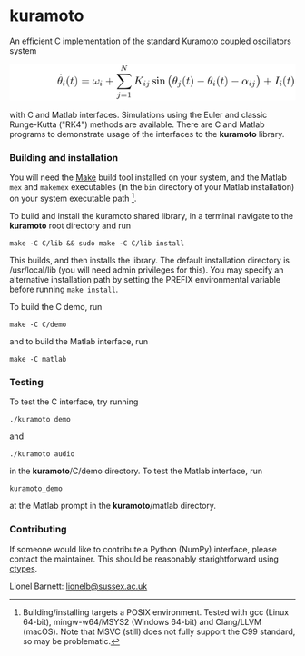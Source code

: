 # kuramoto
An efficient C implementation of the standard Kuramoto coupled oscillators system

<img src="formula.png">

with C and Matlab interfaces. Simulations using the Euler and classic Runge-Kutta ("RK4") methods are available. There are C and Matlab programs to demonstrate usage of the interfaces to the **kuramoto** library.

### Building and installation
You will need the [Make](https://www.gnu.org/software/make/) build tool installed on your system, and the Matlab `mex` and `makemex` executables (in the `bin` directory of your Matlab installation) on your system executable path [^1].

To build and install the kuramoto shared library, in a terminal navigate to the **kuramoto** root directory and run
```
make -C C/lib && sudo make -C C/lib install
```
This builds, and then installs the library. The default installation directory is /usr/local/lib (you will need admin privileges for this).  You may specify an alternative installation path by setting the PREFIX environmental variable before running `make install`.

To build the C demo, run
```
make -C C/demo
```
and to build the Matlab interface, run
```
make -C matlab
```
### Testing
To test the C interface, try running
```
./kuramoto demo
```
and
```
./kuramoto audio
```
in the **kuramoto**/C/demo directory. To test the Matlab interface, run
```
kuramoto_demo
```
at the Matlab prompt in the **kuramoto**/matlab directory.

### Contributing
If someone would like to contribute a Python (NumPy) interface, please contact the maintainer. This should be reasonably starightforward using  [ctypes](https://docs.python.org/3/library/ctypes.html).

Lionel Barnett: lionelb@sussex.ac.uk
[^1]: Building/installing targets a POSIX environment. Tested with gcc (Linux 64-bit), mingw-w64/MSYS2 (Windows 64-bit) and Clang/LLVM (macOS). Note that MSVC (still) does not fully support the C99 standard, so may be problematic.
